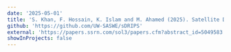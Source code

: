 ```yaml
---
date: '2025-05-01'
title: 'S. Khan, F. Hossain, K. Islam and M. Ahamed (2025). Satellite Data Rendered Irrigation using Penman-Monteith and SEBAL (sD.R.I.P.S) for Surface Water Irrigation Optimization, <i>Hydrology and Earth System Sciences (HESS) (In Review)</i>'
github: 'https://github.com/UW-SASWE/sDRIPS'
external: 'https://papers.ssrn.com/sol3/papers.cfm?abstract_id=5049583'
showInProjects: false
---
```

